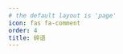 ```yaml
---
# the default layout is 'page'
icon: fas fa-comment
order: 4
title: 碎语
---
```


<link rel="stylesheet" href="https://jkjoy.github.io/memos/css/new.css"/>
<div id="post-list" class="flex-grow-1 px-xl-1"></div>
<script>
    const memos = {
        host: 'https://memos.ee',
        limit: '1000',
        creatorId: '1',
        domId: '#post-list',
        twikoo: 'https://t.memos.ee',
        };
</script>
<script src="https://registry.npmmirror.com/twikoo/1.6.31/files/dist/twikoo.all.min.js"></script>                    
<script src="https://jkjoy.github.io/memos/js/marked.min.js"></script> 
<script src="https://jkjoy.github.io/memos/js/view-image.min.js"></script>          
<script src="https://jkjoy.github.io/memos/js/memos2.js"></script>  

